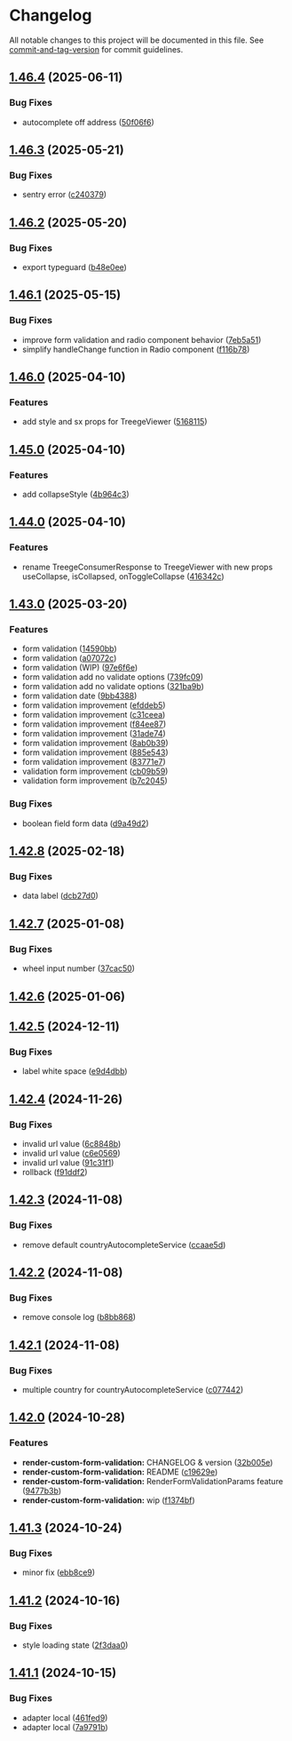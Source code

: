 # Changelog

All notable changes to this project will be documented in this file. See [commit-and-tag-version](https://github.com/absolute-version/commit-and-tag-version) for commit guidelines.

## [1.46.4](https://github.com/Tracktor/treege-consumer/compare/1.46.3...1.46.4) (2025-06-11)


### Bug Fixes

* autocomplete off address ([50f06f6](https://github.com/Tracktor/treege-consumer/commit/50f06f6d7b010c7e384c55c6e7f1d82eaadebe08))

## [1.46.3](https://github.com/Tracktor/treege-consumer/compare/1.46.2...1.46.3) (2025-05-21)


### Bug Fixes

* sentry error ([c240379](https://github.com/Tracktor/treege-consumer/commit/c240379497c2c071ceab63935a5cefcb1f0e5f8b))

## [1.46.2](https://github.com/Tracktor/treege-consumer/compare/1.46.1...1.46.2) (2025-05-20)


### Bug Fixes

* export typeguard ([b48e0ee](https://github.com/Tracktor/treege-consumer/commit/b48e0ee15fb98819644dfbb5d0cdfcbd48042fc7))

## [1.46.1](https://github.com/Tracktor/treege-consumer/compare/1.46.0...1.46.1) (2025-05-15)


### Bug Fixes

* improve form validation and radio component behavior ([7eb5a51](https://github.com/Tracktor/treege-consumer/commit/7eb5a51972d21caa0196bd1e0bef67bc72e95dc3))
* simplify handleChange function in Radio component ([f116b78](https://github.com/Tracktor/treege-consumer/commit/f116b78052c20a34f20f25903745ea9c77327a47))

## [1.46.0](https://github.com/Tracktor/treege-consumer/compare/1.45.0...1.46.0) (2025-04-10)


### Features

* add style and sx props for TreegeViewer ([5168115](https://github.com/Tracktor/treege-consumer/commit/5168115dcc7cf7dcc297b75a4fe15ebff7c094c4))

## [1.45.0](https://github.com/Tracktor/treege-consumer/compare/1.44.0...1.45.0) (2025-04-10)


### Features

* add collapseStyle ([4b964c3](https://github.com/Tracktor/treege-consumer/commit/4b964c31ba4039aa35d75c4210abf165a05107c5))

## [1.44.0](https://github.com/Tracktor/treege-consumer/compare/1.43.0...1.44.0) (2025-04-10)


### Features

* rename TreegeConsumerResponse to TreegeViewer with new props useCollapse, isCollapsed, onToggleCollapse ([416342c](https://github.com/Tracktor/treege-consumer/commit/416342c1e1a07667191f17008e8d2e0c9e6fcc56))

## [1.43.0](https://github.com/Tracktor/treege-consumer/compare/1.42.8...1.43.0) (2025-03-20)


### Features

* form validation ([14590bb](https://github.com/Tracktor/treege-consumer/commit/14590bb6f7f7da2f732ea74c7d2ba6852ed35b3a))
* form validation ([a07072c](https://github.com/Tracktor/treege-consumer/commit/a07072cd70158c1a07b8e0d44c6006f904e107b3))
* form validation (WIP) ([97e6f6e](https://github.com/Tracktor/treege-consumer/commit/97e6f6e9deefd505a90dd8bf157c65ff5d5887bf))
* form validation add no validate options ([739fc09](https://github.com/Tracktor/treege-consumer/commit/739fc095bcb99e2f986d742b32f7d47ef0d39843))
* form validation add no validate options ([321ba9b](https://github.com/Tracktor/treege-consumer/commit/321ba9b4c6a865d997d3da25738010dc2f579cab))
* form validation date ([9bb4388](https://github.com/Tracktor/treege-consumer/commit/9bb438816b78e916c2a330b54c3e3ca1c9032cae))
* form validation improvement ([efddeb5](https://github.com/Tracktor/treege-consumer/commit/efddeb58a9ea6a619e1af654da64e6818b6a925f))
* form validation improvement ([c31ceea](https://github.com/Tracktor/treege-consumer/commit/c31ceea27956564d8954b79d7340ae998fb78c48))
* form validation improvement ([f84ee87](https://github.com/Tracktor/treege-consumer/commit/f84ee8703996fec9b7ca9d893388d25f0d140e80))
* form validation improvement ([31ade74](https://github.com/Tracktor/treege-consumer/commit/31ade746d5fcf074103af662d8ab16708bc3dcc4))
* form validation improvement ([8ab0b39](https://github.com/Tracktor/treege-consumer/commit/8ab0b39347b50570c893bbdf09f647153df1e1bf))
* form validation improvement ([885e543](https://github.com/Tracktor/treege-consumer/commit/885e543575eee0ed0a012aba058123970af31321))
* form validation improvement ([83771e7](https://github.com/Tracktor/treege-consumer/commit/83771e7f65aa4e4cd5c6c0c743a1959abfc8f7c6))
* validation form improvement ([cb09b59](https://github.com/Tracktor/treege-consumer/commit/cb09b597e29bff0fa91223c96a327c469870dc74))
* validation form improvement ([b7c2045](https://github.com/Tracktor/treege-consumer/commit/b7c2045091c3192a5973eb527491a64a05821e12))


### Bug Fixes

* boolean field form data ([d9a49d2](https://github.com/Tracktor/treege-consumer/commit/d9a49d2de4ad1658d6e0a9f2c51711e3b2e379f4))

## [1.42.8](https://github.com/Tracktor/treege-consumer/compare/1.42.7...1.42.8) (2025-02-18)


### Bug Fixes

* data label ([dcb27d0](https://github.com/Tracktor/treege-consumer/commit/dcb27d0e9b2cbe504de9e72dfda247e439666dac))

## [1.42.7](https://github.com/Tracktor/treege-consumer/compare/1.42.6...1.42.7) (2025-01-08)


### Bug Fixes

* wheel input number ([37cac50](https://github.com/Tracktor/treege-consumer/commit/37cac509c9800e292d12517b49593e041b4ddb93))

## [1.42.6](https://github.com/Tracktor/treege-consumer/compare/1.42.5...1.42.6) (2025-01-06)

## [1.42.5](https://github.com/Tracktor/treege-consumer/compare/1.42.4...1.42.5) (2024-12-11)


### Bug Fixes

* label white space ([e9d4dbb](https://github.com/Tracktor/treege-consumer/commit/e9d4dbb44a9b88696a6e15909c4d161986ff2949))

## [1.42.4](https://github.com/Tracktor/treege-consumer/compare/1.42.3...1.42.4) (2024-11-26)


### Bug Fixes

* invalid url value ([6c8848b](https://github.com/Tracktor/treege-consumer/commit/6c8848b413d2165aea4ee946111f59c5490d3ad1))
* invalid url value ([c6e0569](https://github.com/Tracktor/treege-consumer/commit/c6e0569a3dfb1c0469dfaec56508e7b1e75b12bd))
* invalid url value ([91c31f1](https://github.com/Tracktor/treege-consumer/commit/91c31f17d37101308c88350cacb906280712e11f))
* rollback ([f91ddf2](https://github.com/Tracktor/treege-consumer/commit/f91ddf22ba37c2c0bf2a0c776f5cc6cb51c0d2cc))

## [1.42.3](https://github.com/Tracktor/treege-consumer/compare/1.42.2...1.42.3) (2024-11-08)


### Bug Fixes

* remove default countryAutocompleteService ([ccaae5d](https://github.com/Tracktor/treege-consumer/commit/ccaae5d82768992aac1d0c1d8854f1ccbfda4270))

## [1.42.2](https://github.com/Tracktor/treege-consumer/compare/1.42.1...1.42.2) (2024-11-08)


### Bug Fixes

* remove console log ([b8bb868](https://github.com/Tracktor/treege-consumer/commit/b8bb868b226e8ae2df6e4574c54ae0f1b10382d7))

## [1.42.1](https://github.com/Tracktor/treege-consumer/compare/1.42.0...1.42.1) (2024-11-08)


### Bug Fixes

* multiple country for countryAutocompleteService ([c077442](https://github.com/Tracktor/treege-consumer/commit/c07744274a829757e94e70c722bcd09dbf51726a))

## [1.42.0](https://github.com/Tracktor/treege-consumer/compare/1.41.3...1.42.0) (2024-10-28)


### Features

* **render-custom-form-validation:** CHANGELOG & version ([32b005e](https://github.com/Tracktor/treege-consumer/commit/32b005eda06450fb9721ab6c1a6e8b1724665ed7))
* **render-custom-form-validation:** README ([c19629e](https://github.com/Tracktor/treege-consumer/commit/c19629e8bde89caa53f7d51c3478183f7b73f701))
* **render-custom-form-validation:** RenderFormValidationParams feature ([9477b3b](https://github.com/Tracktor/treege-consumer/commit/9477b3b468c0b4e7564089a931c1374f9f4d0017))
* **render-custom-form-validation:** wip ([f1374bf](https://github.com/Tracktor/treege-consumer/commit/f1374bfa638da9957ae741eb004e86b0084cddf0))

## [1.41.3](https://github.com/Tracktor/treege-consumer/compare/1.41.2...1.41.3) (2024-10-24)


### Bug Fixes

* minor fix ([ebb8ce9](https://github.com/Tracktor/treege-consumer/commit/ebb8ce95dd042d68051617c9f68e3853d8601ea7))

## [1.41.2](https://github.com/Tracktor/treege-consumer/compare/1.41.1...1.41.2) (2024-10-16)


### Bug Fixes

* style loading state ([2f3daa0](https://github.com/Tracktor/treege-consumer/commit/2f3daa0d049df827ea6ff9870407a2f766a9e7c9))

## [1.41.1](https://github.com/Tracktor/treege-consumer/compare/1.41.0...1.41.1) (2024-10-15)


### Bug Fixes

* adapter local ([461fed9](https://github.com/Tracktor/treege-consumer/commit/461fed90916446453896bfa7428e421ba6846752))
* adapter local ([7a9791b](https://github.com/Tracktor/treege-consumer/commit/7a9791ba03c180a3754599c30e8222a1be9890d4))
